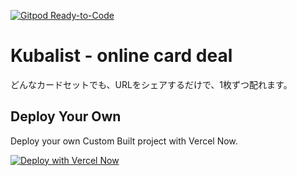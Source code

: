 [![Gitpod Ready-to-Code](https://img.shields.io/badge/Gitpod-Ready--to--Code-blue?logo=gitpod)](https://gitpod.io/#https://github.com/kuboon/kubalist) 

# Kubalist - online card deal
どんなカードセットでも、URLをシェアするだけで、1枚ずつ配れます。

## Deploy Your Own

Deploy your own Custom Built project with Vercel Now.

[![Deploy with Vercel Now](https://vercel.co/button)](https://vercel.co/import/project?template=https://github.com/kuboon/kubalist/tree/master)
